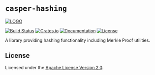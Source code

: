# `casper-hashing`

[![LOGO](https://raw.githubusercontent.com/casper-network/casper-node/master/images/Casper_Assoc_Wordmark_Red_RGB.png)](https://casper.network/)

[![Build Status](https://drone-auto-casper-network.casperlabs.io/api/badges/casper-network/casper-node/status.svg?branch=dev)](http://drone-auto-casper-network.casperlabs.io/casper-network/casper-node)
[![Crates.io](https://img.shields.io/crates/v/casper-hashing)](https://crates.io/crates/casper-hashing)
[![Documentation](https://docs.rs/casper-hashing/badge.svg)](https://docs.rs/casper-hashing)
[![License](https://img.shields.io/badge/license-Apache-blue)](https://github.com/CasperLabs/casper-node/blob/master/LICENSE)

A library providing hashing functionality including Merkle Proof utilities.

## License

Licensed under the [Apache License Version 2.0](https://github.com/casper-network/casper-node/blob/master/LICENSE).

